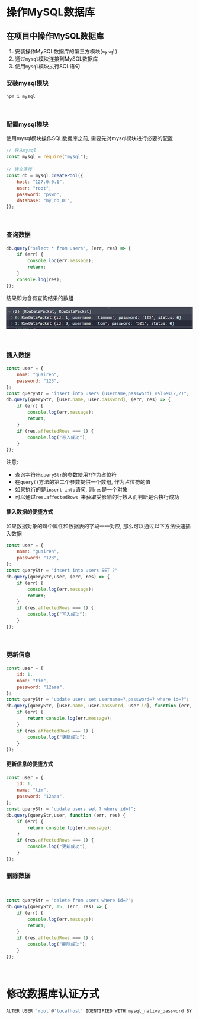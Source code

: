 # 操作MySQL数据库

## 在项目中操作MySQL数据库

1. 安装操作MySQL数据库的第三方模块(`mysql`)
2. 通过`mysql`模块连接到MySQL数据库
3. 使用`mysql`模块执行SQL语句

### 安装mysql模块

```sql
npm i mysql
```

‍

### 配置mysql模块

使用mysql模块操作SQL数据库之前, 需要先对mysql模块进行必要的配置

```js
// 导入mysql
const mysql = require("mysql");

// 建立连接
const db = mysql.createPool({
    host: "127.0.0.1",
    user: "root",
    password: "pswd",
    database: "my_db_01",
});
```

‍

### 查询数据

```js
db.query("select * from users", (err, res) => {
    if (err) {
        console.log(err.message);
        return;
    }
    console.log(res);
});
```

结果即为含有查询结果的数组

![Snipaste_2022-09-05_14-37-43](assets/Snipaste_2022-09-05_14-37-43-20220905143756-h24psyp.png)​

‍

### 插入数据

```js
const user = {
    name: "guairen",
    password: "123",
};
const queryStr = "insert into users (username,password) values(?,?)";
db.query(queryStr, [user.name, user.password], (err, res) => {
    if (err) {
        console.log(err.message);
        return;
    }
    if (res.affectedRows === 1) {
        console.log("写入成功");
    }
});
```

注意:

* 查询字符串`queryStr`的参数使用`?`作为占位符
* 在`query()`方法的第二个参数提供一个数组, 作为占位符的值
* 如果执行的是`insert into`语句, 则`res`是一个对象
* 可以通过`res.affectedRows ​`来获取受影响的行数从而判断是否执行成功

#### 插入数据的便捷方式

如果数据对象的每个属性和数据表的字段一一对应, 那么可以通过以下方法快速插入数据

```js
const user = {
    name: "guairen",
    password: "123",
};
const queryStr = "insert into users SET ?"
db.query(queryStr,user, (err, res) => {
    if (err) {
        console.log(err.message);
        return;
    }
    if (res.affectedRows === 1) {
        console.log("写入成功");
    }
});

```

‍

### 更新信息

```js
const user = {
    id: 1,
    name: "tim",
    password: "12aaa",
};
const queryStr = "update users set username=?,password=? where id=?";
db.query(queryStr, [user.name, user.password, user.id], function (err, res) {
    if (err) {
        return console.log(err.message);
    }
    if (res.affectedRows === 1) {
        console.log("更新成功");
    }
});
```

#### 更新信息的便捷方式

```js
const user = {
    id: 1,
    name: "tim",
    password: "12aaa",
};
const queryStr = "update users set ? where id=?";
db.query(queryStr,user, function (err, res) {
    if (err) {
        return console.log(err.message);
    }
    if (res.affectedRows === 1) {
        console.log("更新成功");
    }
});

```

### 删除数据

‍

```js
const queryStr = "delete from users where id=?";
db.query(queryStr, 15, (err, res) => {
    if (err) {
        console.log(err.message);
        return;
    }
    if (res.affectedRows === 1) {
        console.log("删除成功");
    }
});
```

‍

# 修改数据库认证方式

```js
ALTER USER 'root'@'localhost' IDENTIFIED WITH mysql_native_password BY '123456';
```

‍
